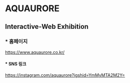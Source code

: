 # AQUAURORE
## Interactive-Web Exhibition

### * 홈페이지
https://www.aquaurore.co.kr/

#### * SNS 링크
https://instagram.com/aquaurore?igshid=YmMyMTA2M2Y=
